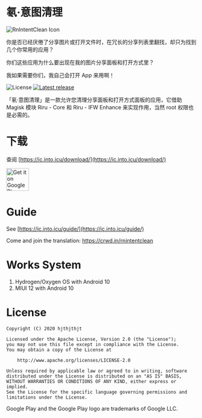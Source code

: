# 氡·意图清理
![RnIntentClean Icon](https://raw.githubusercontent.com/hjthjthjt/RnIntentClean/master/app/src/main/res/mipmap-xxxhdpi/ic_launcher.png)

你是否已经厌倦了分享图片或打开文件时，在冗长的分享列表里翻找，却只为找到几个你常用的应用？

你们这些应用为什么要出现在我的图片分享面板和打开方式里？

我如果需要你们，我自己会打开 App 来用啊！

![License](https://img.shields.io/badge/License-Apache%202.0-red)
[![Latest release](https://img.shields.io/github/release/hjthjthjt/RnIntentClean.svg?maxAge=3600&label=download)](https://github.com/hjthjthjt/RnIntentClean/releases)

「氡·意图清理」是一款允许您清理分享面板和打开方式面板的应用，它借助 Magisk 模块 Riru - Core 和 Riru - IFW Enhance 来实现作用，当然 root 权限也是必需的。

# 下载
查阅 [https://ic.into.icu/download/](https://ic.into.icu/download/)

<a href='https://play.google.com/store/apps/details?id=com.jakting.shareclean&pcampaignid=pcampaignidMKT-Other-global-all-co-prtnr-py-PartBadge-Mar2515-1'><img alt='Get it on Google Play' src='https://play.google.com/intl/zh-TW/badges/static/images/badges/en_badge_web_generic.png' height="60px" width="auto"/></a>

# Guide
See [https://ic.into.icu/guide/](https://ic.into.icu/guide/)

Come and join the translation: https://crwd.in/rnintentclean

# Works System
1. Hydrogen/Oxygen OS with Android 10
2. MIUI 12 with Android 10

# License

    Copyright (C) 2020 hjthjthjt

    Licensed under the Apache License, Version 2.0 (the "License");
    you may not use this file except in compliance with the License.
    You may obtain a copy of the License at

        http://www.apache.org/licenses/LICENSE-2.0

    Unless required by applicable law or agreed to in writing, software
    distributed under the License is distributed on an "AS IS" BASIS,
    WITHOUT WARRANTIES OR CONDITIONS OF ANY KIND, either express or implied.
    See the License for the specific language governing permissions and
    limitations under the License.
    
Google Play and the Google Play logo are trademarks of Google LLC.